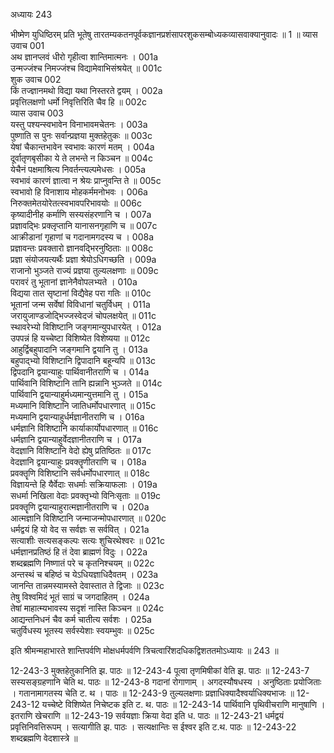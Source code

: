 अध्यायः 243

भीष्मेण युधिष्ठिरम् प्रति भूतेषु तारतम्यकतनपूर्वकज्ञानप्रशंसापरशुकसम्बोध्यकव्यासवाक्यानुवादः ॥ 1 ॥
व्यास उवाच 	001  
अथ ज्ञानप्लवं धीरो गृहीत्वा शान्तिमात्मनः ।	001a  
उन्मज्जंश्च निमज्जंश्च विद्यामेवाभिसंश्रयेत् ॥	001c  
शुक उवाच 	002  
किं तज्ज्ञानमथो विद्या यथा निस्तरते द्वयम् ।	002a  
प्रवृत्तिलक्षणो धर्मो निवृत्तिरिति चैव हि ॥	002c  
व्यास उवाच 	003  
यस्तु पश्यन्स्वभावेन विनाभावमचेतनः ।	003a  
पुष्णाति स पुनः सर्वान्प्रज्ञया मुक्तहेतुकः ॥	003c  
येषां चैकान्तभावेन स्वभावः कारणं मतम् ।	004a  
दूर्वातृणबृसीका ये ते लभन्ते न किञ्चन ॥	004c  
येचैनं पक्षमाश्रित्य निवर्तन्त्यल्पमेधसः ।	005a  
स्वभावं कारणं ज्ञात्वा न श्रेयः प्राप्नुवन्ति ते ॥	005c  
स्वभावो हि विनाशाय मोहकर्ममनोभवः ।	006a  
निरुक्तमेतयोरेतत्स्वभावपरिभावयोः ॥	006c  
कृष्यादीनीह कर्माणि सस्यसंहरणानि च ।	007a  
प्रज्ञावद्भिः प्रक्लृप्तानि यानासनगृहाणि च ॥	007c  
आक्रीडानां गृहाणां च गदानामगदस्य च ।	008a  
प्रज्ञावन्तः प्रवक्तारो ज्ञानवद्भिरनुष्ठिताः ॥	008c  
प्रज्ञा संयोजयत्यर्थैः प्रज्ञा श्रेयोऽधिगच्छति ।	009a  
राजानो भुञ्जते राज्यं प्रज्ञया तुल्यलक्षणाः ॥	009c  
परावरं तु भूतानां ज्ञानेनैवोपलभ्यते ।	010a  
विद्यया तात सृष्टानां विद्यैवेह परा गतिः ॥	010c  
भूतानां जन्म सर्वेषां विविधानां चतुर्विधम् ।	011a  
जरायुजाण्डजोद्भिज्जस्वेदजं चोपलक्षयेत् ॥	011c  
स्थावरेभ्यो विशिष्टानि जङ्गमान्युपधारयेत् ।	012a  
उपपन्नं हि यच्चेष्टा विशिष्येत विशेष्यया ॥	012c  
आहुर्द्विबहुपादानि जङ्गमानि द्वयानि तु ।	013a  
बहुपाद्भ्यो विशिष्टानि द्विपादानि बहून्यपि ॥	013c  
द्विपदानि द्वयान्याहुः पार्थिवानीतराणि च ।	014a  
पार्थिवानि विशिष्टानि तानि ह्यन्नानि भुञ्जते ॥	014c  
पार्थिवानि द्वयान्याहुर्मध्यमान्युत्तमानि तु ।	015a  
मध्यमानि विशिष्टानि जातिधर्मोपधारणात् ॥	015c  
मध्यमानि द्वयान्याहुर्धर्मज्ञानीतराणि च ।	016a  
धर्मज्ञानि विशिष्टानि कार्याकार्योपधारणात् ॥	016c  
धर्मज्ञानि द्वयान्याहुर्वेदज्ञानीतराणि च ।	017a  
वेदज्ञानि विशिष्टानि वेदो ह्येषु प्रतिष्ठितः ॥	017c  
वेदज्ञानि द्वयान्याहुः प्रवक्तॄणीतराणि च ।	018a  
प्रवक्तॄणि विशिष्टानि सर्वधर्मोपधारणात् ॥	018c  
विज्ञायन्ते हि यैर्वेदाः सधर्माः सक्रियाफलाः ।	019a  
सधर्मा निखिला वेदाः प्रवक्तृभ्यो विनिःसृताः ॥	019c  
प्रवक्तॄणि द्वयान्याहुरात्मज्ञानीतराणि च ।	020a  
आत्मज्ञानि विशिष्टानि जन्माजन्मोपधारणात् ॥	020c  
धर्मद्वयं हि यो वेद स सर्वज्ञः स सर्ववित् ।	021a  
सत्याशीः सत्यसङ्कल्पः सत्यः शुचिरथेश्वरः ॥	021c  
धर्मज्ञानप्रतिष्ठं हि तं देवा ब्राह्मणं विदुः ।	022a  
शब्दब्रह्मणि निष्णातं परे च कृतनिश्चयम् ॥	022c  
अन्तस्थं च बहिष्ठं च येऽधियज्ञाधिदैवतम् ।	023a  
जानन्ति तान्नमस्यामस्ते देवास्तात ते द्विजाः ॥	023c  
तेषु विश्वमिदं भूतं साग्रं च जगदाहितम् ।	024a  
तेषां माहात्म्यभावस्य सदृशं नास्ति किञ्चन ॥	024c  
आद्यन्तनिधनं चैव कर्म चातीत्य सर्वशः ।	025a  
चतुर्विधस्य भूतस्य सर्वस्येशाः स्वयम्भुवः ॥ 	025c  

इति श्रीमन्महाभारते शान्तिपर्वणि मोक्षधर्मपर्वणि त्रिचत्वारिंशदधिकद्विशततमोऽध्यायः ॥ 243 ॥

12-243-3 मुक्तहेतुकानिति झ. पाठः ॥ 12-243-4 पूत्वा तृणमिषीकां वेति झ. पाठः ॥ 12-243-7 सस्यसङ्ग्रहणानि चेति थ. पाठः ॥ 12-243-8 गदानां रोगाणाम् । अगदस्यौषधस्य । अनुष्ठिताः प्रयोजिताः । गतानामागतस्य चेति ट. थ । पाठः ॥ 12-243-9 तुल्यलक्षणाः प्रज्ञाधिक्यादैश्वर्याधिक्यभाजः ॥ 12-243-12 यच्चेष्टे विशिष्येत निचेष्टक इति ट. थ. पाठः ॥ 12-243-14 पार्थिवानि पृथिवीचराणि मानुषाणि । इतराणि खेचराणि ॥ 12-243-19 सर्वयज्ञाः क्रिया वेदा इति ध. पाठः ॥ 12-243-21 धर्मद्वयं प्रवृत्तिनिवत्तिरूपम् । सत्यागीति झ. पाठः । सत्यक्षान्तिः स ईश्वर इति ट.थ. पाठः ॥ 12-243-22 शब्दब्रह्मणि वेदशास्त्रे ॥
